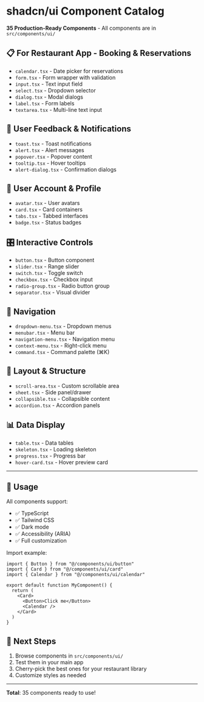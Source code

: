# shadcn/ui Component Catalog

**35 Production-Ready Components** - All components are in `src/components/ui/`

## 📋 For Restaurant App - Booking & Reservations
- `calendar.tsx` - Date picker for reservations
- `form.tsx` - Form wrapper with validation
- `input.tsx` - Text input field
- `select.tsx` - Dropdown selector
- `dialog.tsx` - Modal dialogs
- `label.tsx` - Form labels
- `textarea.tsx` - Multi-line text input

## 💬 User Feedback & Notifications
- `toast.tsx` - Toast notifications
- `alert.tsx` - Alert messages
- `popover.tsx` - Popover content
- `tooltip.tsx` - Hover tooltips
- `alert-dialog.tsx` - Confirmation dialogs

## 👤 User Account & Profile
- `avatar.tsx` - User avatars
- `card.tsx` - Card containers
- `tabs.tsx` - Tabbed interfaces
- `badge.tsx` - Status badges

## 🎛️ Interactive Controls
- `button.tsx` - Button component
- `slider.tsx` - Range slider
- `switch.tsx` - Toggle switch
- `checkbox.tsx` - Checkbox input
- `radio-group.tsx` - Radio button group
- `separator.tsx` - Visual divider

## 🧭 Navigation
- `dropdown-menu.tsx` - Dropdown menus
- `menubar.tsx` - Menu bar
- `navigation-menu.tsx` - Navigation menu
- `context-menu.tsx` - Right-click menu
- `command.tsx` - Command palette (⌘K)

## 📐 Layout & Structure
- `scroll-area.tsx` - Custom scrollable area
- `sheet.tsx` - Side panel/drawer
- `collapsible.tsx` - Collapsible content
- `accordion.tsx` - Accordion panels

## 📊 Data Display
- `table.tsx` - Data tables
- `skeleton.tsx` - Loading skeleton
- `progress.tsx` - Progress bar
- `hover-card.tsx` - Hover preview card

---

## 🚀 Usage

All components support:
- ✅ TypeScript
- ✅ Tailwind CSS
- ✅ Dark mode
- ✅ Accessibility (ARIA)
- ✅ Full customization

Import example:
```tsx
import { Button } from "@/components/ui/button"
import { Card } from "@/components/ui/card"
import { Calendar } from "@/components/ui/calendar"

export default function MyComponent() {
  return (
    <Card>
      <Button>Click me</Button>
      <Calendar />
    </Card>
  )
}
```

## 🎯 Next Steps

1. Browse components in `src/components/ui/`
2. Test them in your main app
3. Cherry-pick the best ones for your restaurant library
4. Customize styles as needed

---

**Total**: 35 components ready to use!
